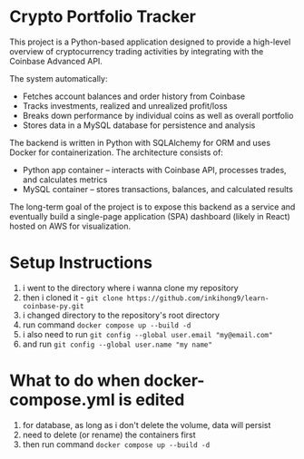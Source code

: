 # Crypto Portfolio Tracker
This project is a Python-based application designed to provide a high-level overview of cryptocurrency trading activities by integrating with the Coinbase Advanced API.

The system automatically:
- Fetches account balances and order history from Coinbase
- Tracks investments, realized and unrealized profit/loss
- Breaks down performance by individual coins as well as overall portfolio
- Stores data in a MySQL database for persistence and analysis

The backend is written in Python with SQLAlchemy for ORM and uses Docker for containerization. The architecture consists of:
- Python app container – interacts with Coinbase API, processes trades, and calculates metrics
- MySQL container – stores transactions, balances, and calculated results

The long-term goal of the project is to expose this backend as a service and eventually build a single-page application (SPA) dashboard (likely in React) hosted on AWS for visualization.

# Setup Instructions
1. i went to the directory where i wanna clone my repository
2. then i cloned it - `git clone https://github.com/inkihong9/learn-coinbase-py.git`
3. i changed directory to the repository's root directory
4. run command `docker compose up --build -d`
5. i also need to run `git config --global user.email "my@email.com"`
6. and run `git config --global user.name "my name"`

# What to do when docker-compose.yml is edited

1. for database, as long as i don't delete the volume, data will persist
2. need to delete (or rename) the containers first
3. then run command `docker compose up --build -d`
